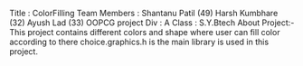 Title : ColorFilling Team Members : Shantanu Patil (49) Harsh Kumbhare (32) Ayush Lad (33) OOPCG project Div : A Class : S.Y.Btech
About Project:-This project contains different colors and shape where user can fill color according to there choice.graphics.h is the main library is used in this project.
